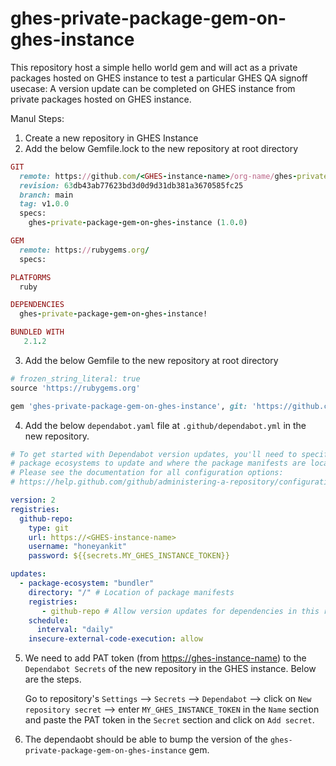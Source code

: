 # ghes-private-package-gem-on-ghes-instance
This repository host a simple hello world gem and will act as a private packages hosted on GHES instance to test a particular GHES QA signoff usecase: A version update can be completed on GHES instance from private packages hosted on GHES instance.

Manul Steps:

1. Create a new repository in GHES Instance
2. Add the below Gemfile.lock to the new repository at root directory
```ruby
GIT
  remote: https://github.com/<GHES-instance-name>/org-name/ghes-private-package-gem-on-ghes-instance
  revision: 63db43ab77623bd3d0d9d31db381a3670585fc25
  branch: main
  tag: v1.0.0
  specs:
    ghes-private-package-gem-on-ghes-instance (1.0.0)

GEM
  remote: https://rubygems.org/
  specs:

PLATFORMS
  ruby

DEPENDENCIES
  ghes-private-package-gem-on-ghes-instance!

BUNDLED WITH
   2.1.2
```

3. Add the below Gemfile to the new repository at root directory
```ruby
# frozen_string_literal: true
source 'https://rubygems.org'

gem 'ghes-private-package-gem-on-ghes-instance', git: 'https://github.com/<GHES Instance name>/org-name/ghes-private-package-gem-on-ghes-instance', branch: "main"
```

4. Add the below `dependabot.yaml` file at `.github/dependabot.yml` in the new repository.

```yaml
# To get started with Dependabot version updates, you'll need to specify which
# package ecosystems to update and where the package manifests are located.
# Please see the documentation for all configuration options:
# https://help.github.com/github/administering-a-repository/configuration-options-for-dependency-updates

version: 2
registries:
  github-repo:
    type: git
    url: https://<GHES-instance-name>
    username: "honeyankit"
    password: ${{secrets.MY_GHES_INSTANCE_TOKEN}}

updates:
  - package-ecosystem: "bundler"
    directory: "/" # Location of package manifests
    registries:
       - github-repo # Allow version updates for dependencies in this registry
    schedule:
      interval: "daily"
    insecure-external-code-execution: allow
```

5. We need to add PAT token (from [https://ghes-instance-name](https://<ghes-instance-name>/settings/tokens)) to the `Dependabot Secrets` of the new repository in the GHES instance. Below are the steps.

   Go to repository's `Settings` --> `Secrets` --> `Dependabot` --> click on `New repository secret` --> enter `MY_GHES_INSTANCE_TOKEN` in the `Name` section and paste the PAT token in the `Secret` section and click on `Add secret`.

6. The dependaobt should be able to bump the version of the `ghes-private-package-gem-on-ghes-instance` gem.

